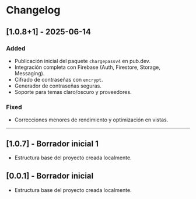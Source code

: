 # Changelog

## [1.0.8+1] - 2025-06-14
### Added
- Publicación inicial del paquete `chargepassv4` en pub.dev.
- Integración completa con Firebase (Auth, Firestore, Storage, Messaging).
- Cifrado de contraseñas con `encrypt`.
- Generador de contraseñas seguras.
- Soporte para temas claro/oscuro y proveedores.

### Fixed
- Correcciones menores de rendimiento y optimización en vistas.

---

## [1.0.7] - Borrador inicial 1
- Estructura base del proyecto creada localmente.

## [0.0.1] - Borrador inicial
- Estructura base del proyecto creada localmente.
